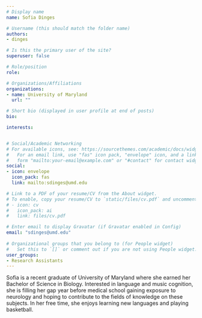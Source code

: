 ```yaml
---
# Display name
name: Sofia Dinges

# Username (this should match the folder name)
authors:
- dinges

# Is this the primary user of the site?
superuser: false

# Role/position
role:

# Organizations/Affiliations
organizations:
- name: University of Maryland
  url: ""

# Short bio (displayed in user profile at end of posts)
bio:

interests:


# Social/Academic Networking
# For available icons, see: https://sourcethemes.com/academic/docs/widgets/#icons
#   For an email link, use "fas" icon pack, "envelope" icon, and a link in the
#   form "mailto:your-email@example.com" or "#contact" for contact widget.
social:
- icon: envelope
  icon_pack: fas
  link: mailto:sdinges@umd.edu

# Link to a PDF of your resume/CV from the About widget.
# To enable, copy your resume/CV to `static/files/cv.pdf` and uncomment the lines below.  
# - icon: cv
#   icon_pack: ai
#   link: files/cv.pdf

# Enter email to display Gravatar (if Gravatar enabled in Config)
email: "sdinges@umd.edu"
  
# Organizational groups that you belong to (for People widget)
#   Set this to `[]` or comment out if you are not using People widget.  
user_groups:
- Research Assistants
---
```

Sofia is a recent graduate of University of Maryland where she earned her Bachelor of Science in Biology. Interested in language and music cognition, she is filling her gap year before medical school gaining exposure to neurology and hoping to contribute to the fields of knowledge on these subjects. In her free time, she enjoys learning new languages and playing basketball.
